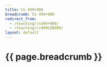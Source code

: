 ```yaml
---
title: CS 499+900
breadcrumb: CS 499+900
redirect_from:
  - /teaching/cs499+900/
  - /teaching/cs499%2B900/
layout: default
---
```

# {{ page.breadcrumb }}
